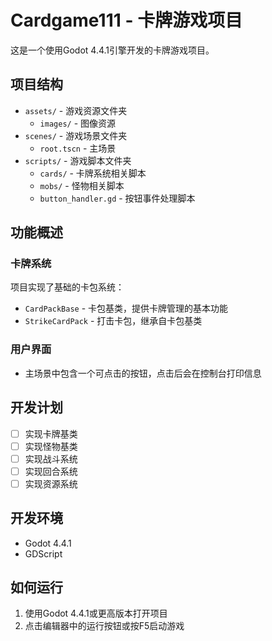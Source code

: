 # Cardgame111 - 卡牌游戏项目

这是一个使用Godot 4.4.1引擎开发的卡牌游戏项目。

## 项目结构

- `assets/` - 游戏资源文件夹
  - `images/` - 图像资源
- `scenes/` - 游戏场景文件夹
  - `root.tscn` - 主场景
- `scripts/` - 游戏脚本文件夹
  - `cards/` - 卡牌系统相关脚本
  - `mobs/` - 怪物相关脚本
  - `button_handler.gd` - 按钮事件处理脚本

## 功能概述

### 卡牌系统

项目实现了基础的卡包系统：

- `CardPackBase` - 卡包基类，提供卡牌管理的基本功能
- `StrikeCardPack` - 打击卡包，继承自卡包基类

### 用户界面

- 主场景中包含一个可点击的按钮，点击后会在控制台打印信息

## 开发计划

- [ ] 实现卡牌基类
- [ ] 实现怪物基类
- [ ] 实现战斗系统
- [ ] 实现回合系统
- [ ] 实现资源系统

## 开发环境

- Godot 4.4.1
- GDScript

## 如何运行

1. 使用Godot 4.4.1或更高版本打开项目
2. 点击编辑器中的运行按钮或按F5启动游戏
